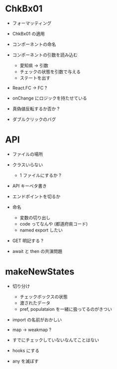 # ChkBx01

- フォーマッティング

- ChkBx01 の適用
- コンポーネントの命名
- コンポーネントの引数を読み込む
  - 愛知県 -> 引数
  - チェックの状態を引数で与える
  - ステートを出す
- React.FC -> FC ?
- onChange にロジックを持たせている

- 真偽値反転するか否か ?

- ダブルクリックのバグ

# API

- ファイルの場所
- クラスいらない
  - 1 ファイルにするか ?
- API キーベタ書き
- エンドポイントを切るか
- 命名

  - 変数の切り出し
  - code ってなんや (都道府県コード)
  - named export したい

- GET 明記する ?

- await と then の共演問題

# makeNewStates

- 切り分け
  - チェックボックスの状態
  - 渡されたデータ
  - pref, populataion を一緒に扱ってるのがきつい
- import の名前がおかしい
- map -> weakmap ?

- すでにチェックしていないなんてことはない

- hooks にする

- any を滅ぼす
